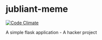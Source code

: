 # jubliant-meme
[![Code Climate](https://codeclimate.com/repos/58b013c0d757670265004bc5/badges/c11c03397a13cadda4c8/gpa.svg)](https://codeclimate.com/repos/58b013c0d757670265004bc5/feed)

A simple flask application - A hacker project
